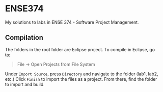 # **ENSE374**
My solutions to labs in ENSE 374 - Software Project Management.
## Compilation

The folders in the root folder are Eclipse project. To compile in Eclipse, go to:

>File -> Open Projects from File System

Under `Import Source`, press `Directory` and navigate to the folder (lab1, lab2, etc.)
Click `Finish` to import the files as a project.
From there, find the folder to import and build.